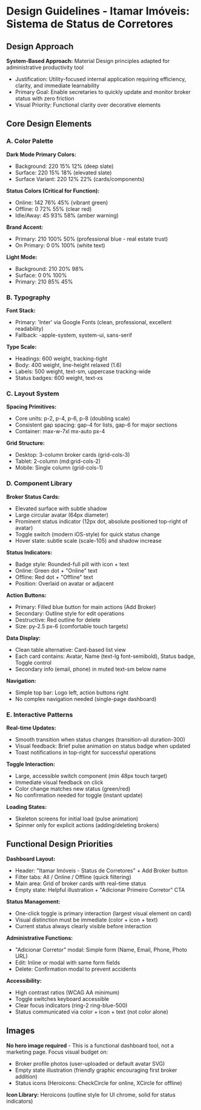 # Design Guidelines - Itamar Imóveis: Sistema de Status de Corretores

## Design Approach
**System-Based Approach:** Material Design principles adapted for administrative productivity tool
- Justification: Utility-focused internal application requiring efficiency, clarity, and immediate learnability
- Primary Goal: Enable secretaries to quickly update and monitor broker status with zero friction
- Visual Priority: Functional clarity over decorative elements

## Core Design Elements

### A. Color Palette

**Dark Mode Primary Colors:**
- Background: 220 15% 12% (deep slate)
- Surface: 220 15% 18% (elevated slate)
- Surface Variant: 220 12% 22% (cards/components)

**Status Colors (Critical for Function):**
- Online: 142 76% 45% (vibrant green) 
- Offline: 0 72% 55% (clear red)
- Idle/Away: 45 93% 58% (amber warning)

**Brand Accent:**
- Primary: 210 100% 50% (professional blue - real estate trust)
- On Primary: 0 0% 100% (white text)

**Light Mode:**
- Background: 210 20% 98%
- Surface: 0 0% 100%
- Primary: 210 85% 45%

### B. Typography

**Font Stack:**
- Primary: 'Inter' via Google Fonts (clean, professional, excellent readability)
- Fallback: -apple-system, system-ui, sans-serif

**Type Scale:**
- Headings: 600 weight, tracking-tight
- Body: 400 weight, line-height relaxed (1.6)
- Labels: 500 weight, text-sm, uppercase tracking-wide
- Status badges: 600 weight, text-xs

### C. Layout System

**Spacing Primitives:**
- Core units: p-2, p-4, p-6, p-8 (doubling scale)
- Consistent gap spacing: gap-4 for lists, gap-6 for major sections
- Container: max-w-7xl mx-auto px-4

**Grid Structure:**
- Desktop: 3-column broker cards (grid-cols-3)
- Tablet: 2-column (md:grid-cols-2)
- Mobile: Single column (grid-cols-1)

### D. Component Library

**Broker Status Cards:**
- Elevated surface with subtle shadow
- Large circular avatar (64px diameter)
- Prominent status indicator (12px dot, absolute positioned top-right of avatar)
- Toggle switch (modern iOS-style) for quick status change
- Hover state: subtle scale (scale-105) and shadow increase

**Status Indicators:**
- Badge style: Rounded-full pill with icon + text
- Online: Green dot + "Online" text
- Offline: Red dot + "Offline" text  
- Position: Overlaid on avatar or adjacent

**Action Buttons:**
- Primary: Filled blue button for main actions (Add Broker)
- Secondary: Outline style for edit operations
- Destructive: Red outline for delete
- Size: py-2.5 px-6 (comfortable touch targets)

**Data Display:**
- Clean table alternative: Card-based list view
- Each card contains: Avatar, Name (text-lg font-semibold), Status badge, Toggle control
- Secondary info (email, phone) in muted text-sm below name

**Navigation:**
- Simple top bar: Logo left, action buttons right
- No complex navigation needed (single-page dashboard)

### E. Interactive Patterns

**Real-time Updates:**
- Smooth transition when status changes (transition-all duration-300)
- Visual feedback: Brief pulse animation on status badge when updated
- Toast notifications in top-right for successful operations

**Toggle Interaction:**
- Large, accessible switch component (min 48px touch target)
- Immediate visual feedback on click
- Color change matches new status (green/red)
- No confirmation needed for toggle (instant update)

**Loading States:**
- Skeleton screens for initial load (pulse animation)
- Spinner only for explicit actions (adding/deleting brokers)

## Functional Design Priorities

**Dashboard Layout:**
- Header: "Itamar Imóveis - Status de Corretores" + Add Broker button
- Filter tabs: All / Online / Offline (quick filtering)
- Main area: Grid of broker cards with real-time status
- Empty state: Helpful illustration + "Adicionar Primeiro Corretor" CTA

**Status Management:**
- One-click toggle is primary interaction (largest visual element on card)
- Visual distinction must be immediate (color + icon + text)
- Current status always clearly visible before interaction

**Administrative Functions:**
- "Adicionar Corretor" modal: Simple form (Name, Email, Phone, Photo URL)
- Edit: Inline or modal with same form fields
- Delete: Confirmation modal to prevent accidents

**Accessibility:**
- High contrast ratios (WCAG AA minimum)
- Toggle switches keyboard accessible
- Clear focus indicators (ring-2 ring-blue-500)
- Status communicated via color + icon + text (not color alone)

## Images

**No hero image required** - This is a functional dashboard tool, not a marketing page. Focus visual budget on:
- Broker profile photos (user-uploaded or default avatar SVG)
- Empty state illustration (friendly graphic encouraging first broker addition)
- Status icons (Heroicons: CheckCircle for online, XCircle for offline)

**Icon Library:** Heroicons (outline style for UI chrome, solid for status indicators)